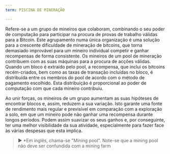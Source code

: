 ```yaml
---
term: PISCINA DE MINERAÇÃO

---
```

Refere-se a um grupo de mineiros que colaboram, combinando o seu poder de computação para participar na procura de provas de trabalho válidas para a Bitcoin. Este agrupamento numa única organização é uma solução para a crescente dificuldade de mineração de bitcoins, que torna demasiado improvável para um mineiro individual competir e ganhar recompensas de forma consistente. Os mineiros de um pool de mineração contribuem com as suas máquinas para a procura de acções válidas. Quando um bloco é extraído pelo pool, a recompensa, que inclui os bitcoins recém-criados, bem como as taxas de transação incluídas no bloco, é distribuída entre os membros do pool de acordo com o método de pagamento escolhido. Esta distribuição é proporcional ao poder de computação com que cada mineiro contribuiu.

Ao unir forças, os mineiros de um grupo aumentam as suas hipóteses de encontrar blocos e, assim, reduzem a sua variação. Isto garante uma fonte de rendimento mais regular e previsível em comparação com a exploração a solo, em que um mineiro pode não ganhar uma recompensa durante longos períodos. Podem assim suavizar os seus ganhos e, por conseguinte, ter uma melhor visibilidade da sua atividade, especialmente para fazer face às várias despesas que esta implica.

> ► *Em inglês, chama-se "Mining pool". Note-se que a mining pool não deve ser confundida com a mining farm